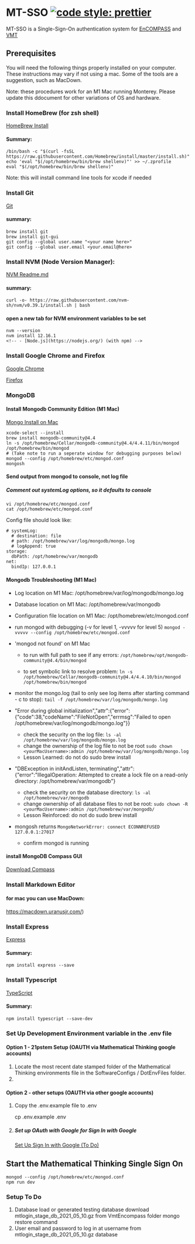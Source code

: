 # MT-SSO [![code style: prettier](https://img.shields.io/badge/code_style-prettier-ff69b4.svg?style=flat-square)](https://github.com/prettier/prettier)

MT-SSO is a Single-Sign-On authentication system for [EnCOMPASS](https://github.com/mathematicalthinking/encompass) and [VMT](https://github.com/mathematicalthinking/vmt)

## Prerequisites

You will need the following things properly installed on your computer.  These instructions may vary if not using a mac.  Some of the tools are a suggestion, such as MacDown.

Note: these procedures work for an M1 Mac running Monterey.  Please update this ddocument for other variations of OS and hardware.

### Install HomeBrew (for zsh shell)
  [HomeBrew Install](https://docs.brew.sh/Installation)
#### Summary:
    /bin/bash -c "$(curl -fsSL https://raw.githubusercontent.com/Homebrew/install/master/install.sh)"
    echo 'eval "$(/opt/homebrew/bin/brew shellenv)"' >> ~/.zprofile
    eval "$(/opt/homebrew/bin/brew shellenv)"
  Note: this will install command line tools for xcode if needed
  
### Install Git

[Git](https://git-scm.com/)
#### summary:
    brew install git
    brew install git-gui
    git config --global user.name "<your name here>"
    git config --global user.email <your.email@here>
    
### Install NVM (Node Version Manager):

[NVM Readme.md](https://github.com/nvm-sh/nvm)

#### summary:
    curl -o- https://raw.githubusercontent.com/nvm-sh/nvm/v0.39.1/install.sh | bash

#### open a new tab for NVM environment variables to be set
    nvm --version
    nvm install 12.16.1
    <!-- - [Node.js](https://nodejs.org/) (with npm) -->

### Install Google Chrome and Firefox
[Google Chrome](https://google.com/chrome/)

[Firefox](https://www.mozilla.org/en-US/firefox/new/)

### MongoDB

#### Install Mongodb Community Edition (M1 Mac)
  [Mongo Install on Mac](https://docs.mongodb.com/manual/tutorial/install-mongodb-on-os-x/)
  
    xcode-select --install
    brew install mongodb-community@4.4
    ln -s /opt/homebrew/Cellar/mongodb-community@4.4/4.4.11/bin/mongod /opt/homebrew/bin/mongod 
    # (Take note to run a seperate window for debugging purposes below)
    mongod --config /opt/homebrew/etc/mongod.conf
    mongosh

#### Send output from mongod to console, not log file
##### Comment out systemLog options, so it defaults to console

    vi /opt/homebrew/etc/mongod.conf
    cat /opt/homebrew/etc/mongod.conf

Config file should look like:

```
# systemLog:
  # destination: file
  # path: /opt/homebrew/var/log/mongodb/mongo.log
  # logAppend: true
storage:
  dbPath: /opt/homebrew/var/mongodb
net:
  bindIp: 127.0.0.1
```

#### Mongodb Troubleshooting (M1 Mac)
- Log location on M1 Mac: /opt/homebrew/var/log/mongodb/mongo.log
- Database location on M1 Mac: /opt/homebrew/var/mongodb
- Configuration file location on M1 Mac: /opt/homebrew/etc/mongod.conf
- run mongod with debugging (-v for level 1, -vvvvv for level 5)
    ```mongod -vvvvv --config /opt/homebrew/etc/mongod.conf```
    
- 'mongod not found' on M1 Mac
  - to run with full path to see if any errors:
    ```/opt/homebrew/opt/mongodb-community@4.4/bin/mongod```
    
  - to set symbolic link to resolve problem:
    ```ln -s /opt/homebrew/Cellar/mongodb-community@4.4/4.4.10/bin/mongod /opt/homebrew/bin/mongod```
    
- monitor the mongo.log (tail to only see log items after starting command - <ctl>c to stop):
  ```tail -f /opt/homebrew/var/log/mongodb/mongo.log```
  
- "Error during global initialization","attr":{"error":{"code":38,"codeName":"FileNotOpen","errmsg":"Failed to open /opt/homebrew/var/log/mongodb/mongo.log"}}
  - check the security on the log file:
    ```ls -al /opt/homebrew/var/log/mongodb/mongo.log```
  - change the ownership of the log file to not be root
    ```sudo chown <yourMacUsername>:admin /opt/homebrew/var/log/mongodb/mongo.log```
  - Lesson Learned: do not do sudo brew install
- "DBException in initAndListen, terminating","attr":{"error":"IllegalOperation: Attempted to create a lock file on a read-only directory: /opt/homebrew/var/mongodb"}
  - check the security on the database directory:
    ```ls -al /opt/homebrew/var/mongodb```
  - change ownership of all database files to not be root:
    ```sudo chown -R <yourMacUsername>:admin /opt/homebrew/var/mongodb/```
  - Lesson Reinforced: do not do sudo brew install
- mongosh returns ```MongoNetworkError: connect ECONNREFUSED 127.0.0.1:27017```
  - confirm mongod is running

#### install MongoDB Compass GUI
[Download Compass](https://www.mongodb.com/try/download/compass)

### Install Markdown Editor
#### for mac you can use MacDown:
  https://macdown.uranusjr.com/)

 
### Install Express
[Express](http://expressjs.com/)

#### Summary:
    npm install express --save

### Install Typescript
[TypeScript](https://www.typescriptlang.org/)

#### Summary:
    npm install typescript --save-dev

### Set Up Development Environment variable in the .env file

#### Option 1 - 21pstem Setup (OAUTH via Mathematical Thinking google accounts)
1. Locate the most recent date stamped folder of the Mathematical Thinking environments file in the SoftwareConfigs / DotEnvFiles folder.
2. 

#### Option 2 - other setups (OAUTH via other google accounts)

1. Copy the .env.example file to .env

    cp .env.example .env
    
1. ##### Set up OAuth with Google for Sign In with Google

    [Set Up Sign In with Google (To Do)](https://github.com/mathematicalthinking/mt-sso/wiki/Setup-Sign-In-with-Google)

## Start the Mathematical Thinking Single Sign On
    mongod --config /opt/homebrew/etc/mongod.conf
    npm run dev 

### Setup To Do
1. Database load or generated testing database
    download mtlogin_stage_db_2021_05_10.gz from VmtEncompass folder
    mongo restore command
2. User email and password to log in at
	username from mtlogin_stage_db_2021_05_10.gz database



